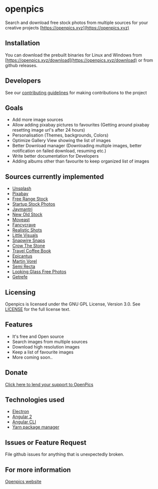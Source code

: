 # openpics
Search and download free stock photos from multiple sources for your creative projects
[https://openpics.xyz](https://openpics.xyz)

## Installation
You can download the prebuilt binaries for Linux and Windows from [https://openpics.xyz/download](https://openpics.xyz/download) or from github releases.

## Developers
See our [contributing guidelines](https://github.com/lohanitech/openpics/blob/master/CONTRIBUTING.md) for making contributions to the project

## Goals
- Add more image sources
- Allow adding pixabay pictures to favourites (Getting around pixabay resetting image url's after 24 hours)
- Personalisation (Themes, backgrounds, Colors)
- Optimize Gallery View showing the list of images
- Better Download manager (Downloading multiple images, better notification on failed download, resuming etc.)
- Write better documentation for Developers
- Adding albums other than favourite to keep organized list of images

## Sources currently implemented
- [Unsplash](https://unsplash.com)
- [Pixabay](https://pixabay.com)
- [Free Range Stock](https://freerangestock.com)
- [Startup Stock Photos](http://startupstockphotos.com)
- [Jaymantri](http://jaymantri.com)
- [New Old Stock](http://nos.twnsnd.co)
- [Moveast](http://moveast.me)
- [Fancycrave](https://fancycrave.tumblr.com)
- [Realistic Shots](http://realisticshots.com)
- [Little Visuals](http://littlevisuals.co)
- [Snapwire Snaps](https://snapwiresnaps.tumblr.com)
- [Crow The Stone](https://crowthestone.tumblr.com)
- [Travel Coffee Book](http://travelcoffeebook.com)
- [Epicantus](https://epicantus.tumblr.com)
- [Martin Vorel](https://martinvorel.tumblr.com)
- [Semi Recta](https://semi-recta.tumblr.com)
- [Looking Glass Free Photos](https://lookingglassfreephotos.tumblr.com)
- [Getrefe](https://getrefe.tumblr.com)

## Licensing
Openpics is licensed under the GNU GPL License, Version 3.0. See [LICENSE](https://github.com/lohanitech/openpics/blob/master/LICENSE) for the full license text.

## Features
- It's free and Open source
- Search images from multiple sources
- Download high resolution images
- Keep a list of favourite images
- More coming soon..

## Donate
[Click here to lend your support to OpenPics](https://openpics.xyz/donate/)

## Technologies used
- [Electron](https://electron.atom.io)
- [Angular 2](https://angular.io)
- [Angular CLI](https://cli.angular.io)
- [Yarn package manager](https://yarnpkg.com)

## Issues or Feature Request
File github issues for anything that is unexpectedly broken.

## For more information
[Openpics website](https://openpics.xyz)
